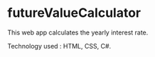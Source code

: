 # futureValueCalculator
This web app calculates the yearly interest rate.


Technology used : HTML, CSS, C#.
